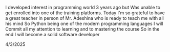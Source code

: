 I developed interest in programming world 3 years ago but
Was unable to get enrolled into one of the training platforms. 
Today I'm so grateful to have a great teacher in person of 
Mr. Adeshina who is ready to teach me with all his mind
So Python being one of the modern programming languages I will
Commit all my attention to learning and to mastering the course
So in the end I will become a solid software developer 

4/3/2025
